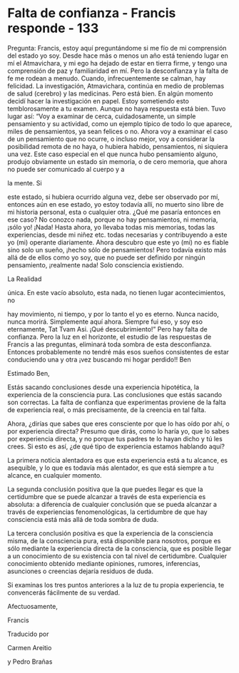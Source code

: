 # Falta de confianza - Francis responde - 133

Pregunta: Francis, estoy aquí preguntándome si me fío de mi comprensión del estado yo soy. Desde hace más o menos un año está teniendo lugar en mí el Atmavichara, y mi ego ha dejado de estar en tierra firme, y tengo una comprensión de paz y familiaridad en mí. Pero la desconfianza y la falta de fe me rodean a menudo. Cuando, infrecuentemente se calman, hay felicidad. La investigación, Atmavichara, continúa en medio de problemas de salud (cerebro) y las medicinas. Pero está bien. En algún momento decidí hacer la investigación en papel. Estoy sometiendo esto temblorosamente a tu examen. Aunque no haya respuesta está bien. Tuvo lugar así: “Voy a examinar de cerca, cuidadosamente, un simple pensamiento y su actividad, como un ejemplo típico de todo lo que aparece, miles de pensamientos, ya sean felices o no. Ahora voy a examinar el caso de un pensamiento que no ocurre, o incluso mejor, voy a considerar la posibilidad remota de no haya, o hubiera habido, pensamientos, ni siquiera una vez. Este caso especial en el que nunca hubo pensamiento alguno, produjo obviamente un estado sin memoria, o de cero memoria, que ahora no puede ser comunicado al cuerpo y a 

la mente. Si

este estado, si hubiera ocurrido alguna vez, debe ser observado por mí, entonces aún en ese estado, yo estoy todavía allí, no muerto sino libre de mi historia personal, esta o cualquier otra. ¿Qué me pasaría entonces en ese caso? No conozco nada, porque no hay pensamientos, ni memoria, ¡sólo yo! ¡Nada! Hasta ahora, yo llevaba todas mis memorias, todas las experiencias, desde mi niñez etc. todas necesarias y contribuyendo a este yo (mi) operante diariamente. Ahora descubro que este yo (mi) no es fiable sino solo un sueño, ¡hecho sólo de pensamientos! Pero todavía existo más allá de de ellos como yo soy, que no puede ser definido por ningún pensamiento, ¡realmente nada! Solo consciencia existiendo. 

La Realidad

única. En este vacío absoluto, esta nada, no tienen lugar acontecimientos, no

hay movimiento, ni tiempo, y por lo tanto el yo es eterno. Nunca nacido, nunca morirá. Simplemente aquí ahora. Siempre fui eso, y soy eso eternamente, Tat Tvam Asi. ¡Qué descubrimiento!” Pero hay falta de confianza. Pero la luz en el horizonte, el estudio de las respuestas de Francis a las preguntas, eliminará toda sombra de esta desconfianza. Entonces probablemente no tendré más esos sueños consistentes de estar conduciendo una y otra ¡vez buscando mi hogar perdido!! Ben

Estimado Ben,

Estás sacando conclusiones desde una experiencia hipotética, la experiencia de la consciencia pura. Las conclusiones que estás sacando son correctas. La falta de confianza que experimentas proviene de la falta de experiencia real, o más precisamente, de la creencia en tal falta.

Ahora, ¿dirías que sabes que eres consciente por que lo has oído por ahí, o por experiencia directa? Presumo que dirás, como lo haría yo, que lo sabes por experiencia directa, y no porque tus padres te lo hayan dicho y tú les crees. Si esto es así, ¿de qué tipo de experiencia estamos hablando aquí?

La primera noticia alentadora es que esta experiencia está a tu alcance, es asequible, y lo que es todavía más alentador, es que está siempre a tu alcance, en cualquier momento.

La segunda conclusión positiva que la que puedes llegar es que la certidumbre que se puede alcanzar a través de esta experiencia es absoluta: a diferencia de cualquier conclusión que se pueda alcanzar a través de experiencias fenomenológicas, la certidumbre de que hay consciencia está más allá de toda sombra de duda.

La tercera conclusión positiva es que la experiencia de la consciencia misma, de la consciencia pura, está disponible para nosotros, porque es sólo mediante la experiencia directa de la consciencia, que es posible llegar a un conocimiento de su existencia con tal nivel de certidumbre. Cualquier conocimiento obtenido mediante opiniones, rumores, inferencias, asunciones o creencias dejaría residuos de duda.

Si examinas los tres puntos anteriores a la luz de tu propia experiencia, te convencerás fácilmente de su verdad.

Afectuosamente, 

Francis

Traducido por 

Carmen Areitio

y Pedro Brañas

